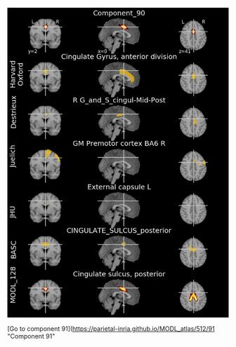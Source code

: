 


![90](preliminary/90.jpg "Component 90")

[Go to component 91](https://parietal-inria.github.io/MODL_atlas/512/91 "Component 91"